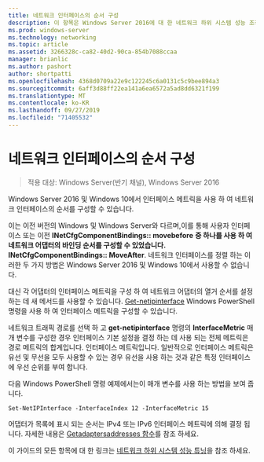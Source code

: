 ```yaml
---
title: 네트워크 인터페이스의 순서 구성
description: 이 항목은 Windows Server 2016에 대 한 네트워크 하위 시스템 성능 조정 가이드의 일부입니다.
ms.prod: windows-server
ms.technology: networking
ms.topic: article
ms.assetid: 3266328c-ca82-40d2-90ca-854b7088ccaa
manager: brianlic
ms.author: pashort
author: shortpatti
ms.openlocfilehash: 4368d0709a22e9c122245c6a0131c5c9bee894a3
ms.sourcegitcommit: 6aff3d88ff22ea141a6ea6572a5ad8dd6321f199
ms.translationtype: MT
ms.contentlocale: ko-KR
ms.lasthandoff: 09/27/2019
ms.locfileid: "71405532"
---
```

# <a name="configure-the-order-of-network-interfaces"></a>네트워크 인터페이스의 순서 구성

>적용 대상: Windows Server(반기 채널), Windows Server 2016

Windows Server 2016 및 Windows 10에서 인터페이스 메트릭을 사용 하 여 네트워크 인터페이스의 순서를 구성할 수 있습니다.

이는 이전 버전의 Windows 및 Windows Server와 다르며,이를 통해 사용자 인터페이스 또는 이전 **INetCfgComponentBindings:: movebefore** **중 하나를 사용 하 여 네트워크 어댑터의 바인딩 순서를 구성할 수 있었습니다. INetCfgComponentBindings:: MoveAfter**. 네트워크 인터페이스를 정렬 하는 이러한 두 가지 방법은 Windows Server 2016 및 Windows 10에서 사용할 수 없습니다.

대신 각 어댑터의 인터페이스 메트릭을 구성 하 여 네트워크 어댑터의 열거 순서를 설정 하는 데 새 메서드를 사용할 수 있습니다. [Get-netipinterface](https://docs.microsoft.com/powershell/module/nettcpip/set-netipinterface) Windows PowerShell 명령을 사용 하 여 인터페이스 메트릭을 구성할 수 있습니다.

네트워크 트래픽 경로를 선택 하 고 **get-netipinterface** 명령의 **InterfaceMetric** 매개 변수를 구성한 경우 인터페이스 기본 설정을 결정 하는 데 사용 되는 전체 메트릭은 경로 메트릭의 합계입니다. 인터페이스 메트릭입니다. 일반적으로 인터페이스 메트릭은 유선 및 무선을 모두 사용할 수 있는 경우 유선을 사용 하는 것과 같은 특정 인터페이스에 우선 순위를 부여 합니다.

다음 Windows PowerShell 명령 예제에서는이 매개 변수를 사용 하는 방법을 보여 줍니다.

    Set-NetIPInterface -InterfaceIndex 12 -InterfaceMetric 15

어댑터가 목록에 표시 되는 순서는 IPv4 또는 IPv6 인터페이스 메트릭에 의해 결정 됩니다.  자세한 내용은 [Getadaptersaddresses 함수](https://msdn.microsoft.com/library/windows/desktop/aa365915%28v=vs.85%29.aspx?f=255&MSPPError=-2147217396)를 참조 하세요.

이 가이드의 모든 항목에 대 한 링크는 [네트워크 하위 시스템 성능 튜닝](net-sub-performance-top.md)을 참조 하세요.
